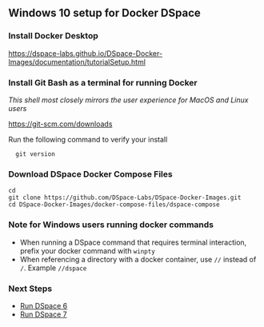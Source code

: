 ## Windows 10 setup for Docker DSpace

### Install Docker Desktop

https://dspace-labs.github.io/DSpace-Docker-Images/documentation/tutorialSetup.html

### Install Git Bash as a terminal for running Docker
_This shell most closely mirrors the user experience for MacOS and Linux users_

https://git-scm.com/downloads

Run the following command to verify your install
```shell
  git version
```

### Download DSpace Docker Compose Files

```shell
cd
git clone https://github.com/DSpace-Labs/DSpace-Docker-Images.git
cd DSpace-Docker-Images/docker-compose-files/dspace-compose
```

### Note for Windows users running docker commands

- When running a DSpace command that requires terminal interaction, prefix your docker command with `winpty`
- When referencing a directory with a docker container, use `//` instead of `/`.  Example `//dspace`

### Next Steps

- [Run DSpace 6](run.DSpace6.md)
- [Run DSpace 7](run.DSpace7.md)
